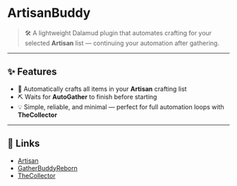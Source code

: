 # ArtisanBuddy

> 🛠️ A lightweight Dalamud plugin that automates crafting for your selected **Artisan** list — continuing your automation after gathering.

---

## ✨ Features

- 🔁 Automatically crafts all items in your **Artisan** crafting list  
- ⛏️ Waits for **AutoGather** to finish before starting  
- 💡 Simple, reliable, and minimal — perfect for full automation loops with **TheCollector**

---

## 🔗 Links

- [Artisan](https://github.com/PunishXIV/Artisan)  
- [GatherBuddyReborn](https://github.com/FFXIV-CombatReborn/GatherBuddyReborn)  
- [TheCollector](https://github.com/Ashylila/TheCollector)
